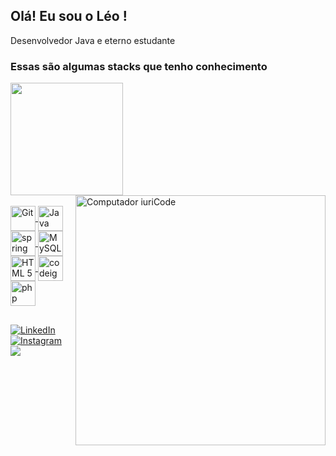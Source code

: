 
## Olá! Eu sou o Léo !

Desenvolvedor Java e eterno estudante 

<h3> Essas são algumas stacks que tenho conhecimento </h1>
<div>
  <a href="https://github.com/Leonardogabriels">
  <img height="180em" src="https://github-readme-stats.vercel.app/api?username=Leonardogabriels&show_icons=true&theme=radical&include_all_commits=false&count_private=true&rank_icon=github"/>
 
  <img src="https://raw.githubusercontent.com/MicaelliMedeiros/micaellimedeiros/master/image/computer-illustration.png" min-width="400px" max-width="400px" width="400px" align="right" alt="Computador iuriCode">
</div>

<div style= "display: inline_block"><br/>
<img align="center" alt="Git" rel="stylesheet" src="https://cdn.jsdelivr.net/gh/devicons/devicon/icons/git/git-original.svg" width="40" height="40">
<img align="center" alt="Java" rel="stylesheet" src="https://cdn.jsdelivr.net/gh/devicons/devicon/icons/java/java-original.svg" width="40" height="40">
<img align="center" alt="spring" rel="stylesheet" src="https://cdn.jsdelivr.net/gh/devicons/devicon/icons/spring/spring-original.svg" width="40" height="40">
<img align="center" alt="MySQL" rel="stylesheet" src="https://cdn.jsdelivr.net/gh/devicons/devicon/icons/mysql/mysql-original-wordmark.svg" width="40" height="40">
<img align="center" alt="HTML 5" rel="stylesheet" src="https://cdn.jsdelivr.net/gh/devicons/devicon/icons/html5/html5-plain-wordmark.svg" width="40" height="40">
<img align="center" alt="codeigniter 3" rel="stylesheet" src="https://cdn.jsdelivr.net/gh/devicons/devicon/icons/codeigniter/codeigniter-plain-wordmark.svg" width="40" height="40">
<img align="center" alt="php" rel="stylesheet" src="https://cdn.jsdelivr.net/gh/devicons/devicon/icons/php/php-original.svg" width="40" height="40">

</div>

##

[![LinkedIn](https://img.shields.io/badge/LinkedIn-0077B5?style=for-the-badge&logo=linkedin&logoColor=white)](https://www.linkedin.com/in/leonardo-gabriel-5a24651ab/) [![Instagram](https://img.shields.io/badge/Instagram-E4405F?style=for-the-badge&logo=instagram&logoColor=white)](https://www.instagram.com/leozinho_gabriels/?next=%2Fp%2FCoqIf7vugul%2F)
 <a href = "mailto:leonardogabrielsilva1@outlook.com"><img src="https://img.shields.io/badge/-Gmail-%23333?style=for-the-badge&logo=gmail&logoColor=white"
                                                        target="_blank"></a>
